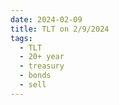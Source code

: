 ```yaml
---
date: 2024-02-09
title: TLT on 2/9/2024
tags: 
  - TLT
  - 20+ year
  - treasury
  - bonds
  - sell
---
```

<div class="post">
<snapshot-grid 
    :reports="['2024/02/08/CTA/TLT', '2024/02/09/CTA/TLT', '2024/02/09/MTP/TLT']"
    chart="2024/02/09/Chart/TLT"
/>
<p>

</p>
<p>

</p>
</div>